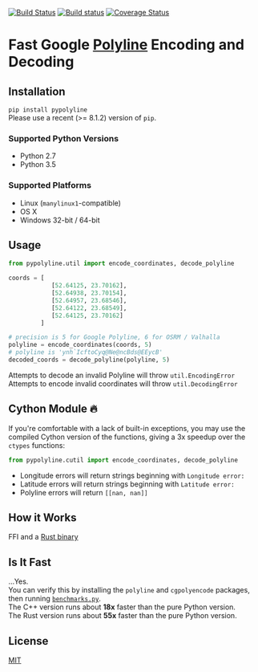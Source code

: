 [![Build Status](https://travis-ci.org/urschrei/pypolyline.svg?branch=master)](https://travis-ci.org/urschrei/pypolyline) [![Build status](https://ci.appveyor.com/api/projects/status/0n7d5iwb3uqhsos6/branch/master?svg=true)](https://ci.appveyor.com/project/urschrei/pypolyline/branch/master) [![Coverage Status](https://coveralls.io/repos/github/urschrei/pypolyline/badge.svg?branch=master)](https://coveralls.io/github/urschrei/pypolyline?branch=master)

# Fast Google [Polyline](https://developers.google.com/maps/documentation/utilities/polylinealgorithm) Encoding and Decoding

## Installation
`pip install pypolyline`  
Please use a recent (>= 8.1.2) version of `pip`.

### Supported Python Versions
- Python 2.7
- Python 3.5

### Supported Platforms
- Linux (`manylinux1`-compatible)  
- OS X
- Windows 32-bit / 64-bit 

## Usage
```python
from pypolyline.util import encode_coordinates, decode_polyline

coords = [
            [52.64125, 23.70162],
            [52.64938, 23.70154],
            [52.64957, 23.68546],
            [52.64122, 23.68549],
            [52.64125, 23.70162]
         ]

# precision is 5 for Google Polyline, 6 for OSRM / Valhalla
polyline = encode_coordinates(coords, 5)
# polyline is 'ynh`IcftoCyq@Ne@ncBds@EEycB'
decoded_coords = decode_polyline(polyline, 5)
```

Attempts to decode an invalid Polyline will throw `util.EncodingError`  
Attempts to encode invalid coordinates will throw `util.DecodingError`

## Cython Module 🔥
If you're comfortable with a lack of built-in exceptions, you may use the compiled Cython version of the functions, giving a 3x speedup over the `ctypes` functions:
```python
from pypolyline.cutil import encode_coordinates, decode_polyline
```
- Longitude errors will return strings beginning with `Longitude error:`
- Latitude errors will return strings beginning with `Latitude error:`
- Polyline errors will return `[[nan, nan]]`

## How it Works
FFI and a [Rust binary](https://github.com/urschrei/polyline-ffi)

## Is It Fast
…Yes.  
You can verify this by installing the `polyline` and `cgpolyencode` packages, then running [`benchmarks.py`](benchmarks.py).  
The C++ version runs about **18x** faster than the pure Python version.  
The Rust version runs about **55x** faster than the pure Python version.

## License
[MIT](license.txt)
